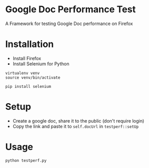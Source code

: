 Google Doc Performance Test
===========================
A Framework for testing Google Doc performance on Firefox

# Installation
* Install Firefox
* Install Selenium for Python

```
virtualenv venv
source venv/bin/activate

pip install selenium
```

# Setup 
* Create a google doc, share it to the public (don't require login)
* Copy the link and paste it to `self.docUrl` in `testperf::setUp`

# Usage

```
python testperf.py
```
